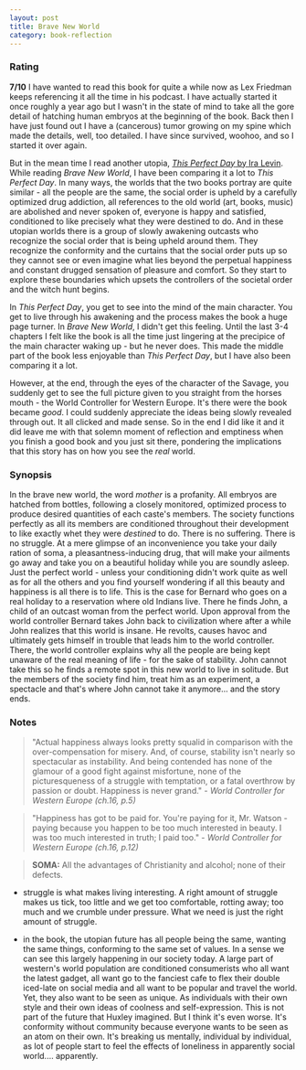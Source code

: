 ```yaml
---
layout: post
title: Brave New World
category: book-reflection
---
```


### Rating
**7/10** I have wanted to read this book for quite a while now as Lex Friedman keeps referencing it all the time in his podcast. I have actually started it once roughly a year ago but I wasn't in the state of mind to take all the gore detail of hatching human embryos at the beginning of the book. Back then I have just found out I have a (cancerous) tumor growing on my spine which made the details, well, too detailed. I have since survived, woohoo, and so I started it over again.   

But in the mean time I read another utopia, [*This Perfect Day* by Ira Levin](https://tomasmiskov.com/this-perfect-day.html). While reading *Brave New World*, I have been comparing it a lot to *This Perfect Day*. In many ways, the worlds that the two books portray are quite similar - all the people are the same, the social order is upheld by a carefully optimized drug addiction, all references to the old world (art, books, music) are abolished and never spoken of, everyone is happy and satisfied, conditioned to like precisely what they were destined to do. And in these utopian worlds there is a group of slowly awakening outcasts who recognize the social order that is being upheld around them. They recognize the conformity and the curtains that the social order puts up so they cannot see or even imagine what lies beyond the perpetual happiness and constant drugged sensation of pleasure and comfort. So they start to explore these boundaries which upsets the controllers of the societal order and the witch hunt begins.  

In *This Perfect Day*, you get to see into the mind of the main character. You get to live through his awakening and the process makes the book a huge page turner. In *Brave New World*, I didn't get this feeling. Until the last 3-4 chapters I felt like the book is all the time just lingering at the precipice of the main character waking up - but he never does. This made the middle part of the book less enjoyable than *This Perfect Day*, but I have also been comparing it a lot.  

However, at the end, through the eyes of the character of the Savage, you suddenly get to see the full picture given to you straight from the horses mouth - the World Controller for Western Europe. It's there were the book became *good*. I could suddenly appreciate the ideas being slowly revealed through out. It all clicked and made sense. So in the end I did like it and it did leave me with that solemn moment of reflection and emptiness when you finish a good book and you just sit there, pondering the implications that this story has on how you see the *real* world. 

### Synopsis
In the brave new world, the word *mother* is a profanity. All embryos are hatched from bottles, following a closely monitored, optimized process to produce desired quantities of each caste's members. The society functions perfectly as all its members are conditioned throughout their development to like exactly whet they were *destined* to do. There is no suffering. There is no struggle. At a mere glimpse of an inconvenience you take your daily ration of soma, a pleasantness-inducing drug, that will make your ailments go away and take you on a beautiful holiday while you are soundly asleep. Just the perfect world - unless your conditioning didn't work quite as well as for all the others and you find yourself wondering if all this beauty and happiness is all there is to life. This is the case for Bernard who goes on a real holiday to a reservation where old Indians live. There he finds John, a child of an outcast woman from the perfect world. Upon approval from the world controller Bernard takes John back to civilization where after a while John realizes that this world is insane. He revolts, causes havoc and ultimately gets himself in trouble that leads him to the world controller. There, the world controller explains why all the people are being kept unaware of the real meaning of life - for the sake of stability. John cannot take this so he finds a remote spot in this new world to live in solitude. But the members of the society find him, treat him as an experiment, a spectacle and that's where John cannot take it anymore... and the story ends.

### Notes
> "Actual happiness always looks pretty squalid in comparison with the over-compensation for misery. And, of course, stability isn't nearly so spectacular as instability. And being contended has none of the glamour of a good fight against misfortune, none of the picturesqueness of a struggle with temptation, or a fatal overthrow by passion or doubt. Happiness is never grand." - *World Controller for Western Europe (ch.16, p.5)*

> "Happiness has got to be paid for. You're paying for it, Mr. Watson - paying because you happen to be too much interested in beauty. I was too much interested in truth; I paid too." - *World Controller for Western Europe (ch.16, p.12)*

> **SOMA:** All the advantages of Christianity and alcohol; none of their defects.

- struggle is what makes living interesting. A right amount of struggle makes us tick, too little and we get too comfortable, rotting away; too much and we crumble under pressure. What we need is just the right amount of struggle. 

- in the book, the utopian future has all people being the same, wanting the same things, conforming to the same set of values. In a sense we can see this largely happening in our society today. A large part of western's world population are conditioned consumerists who all want the latest gadget, all want go to the fanciest cafe to flex their double iced-late on social media and all want to be popular and travel the world. Yet, they also want to be seen as unique. As individuals with their own style and their own ideas of coolness and self-expression. This is not part of the future that Huxley imagined. But I think it's even worse. It's conformity without community because everyone wants to be seen as an atom on their own. It's breaking us mentally, individual by individual, as lot of people start to feel the effects of loneliness in apparently social world.... apparently.
